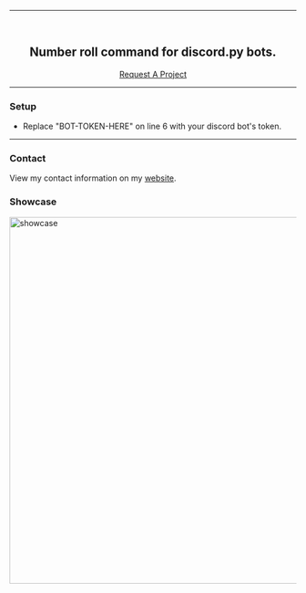 ---------------------------------------
  
<br/>
<div align="center">
  
  <h2 align="center">Number roll command for discord.py bots.</h3>

  <p align="center">
    <a href="https://ixdoge.com/request/">Request A Project</a>
  </p>
</div>
  
---------------------------------------

### Setup
* Replace "BOT-TOKEN-HERE" on line 6 with your discord bot's token.

---------------------------------------

### Contact
View my contact information on my [website](https://ixdoge.com/).

### Showcase

<img width="643" alt="showcase" src="https://user-images.githubusercontent.com/94983056/143283227-90648862-480b-453c-8555-eb63c0a4c40e.png">
